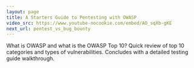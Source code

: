 ```yaml
---
layout: page
title: A Starters Guide to Pentesting with OWASP
video_src: https://www.youtube-nocookie.com/embed/AO_sqXb-gKE
next_url: pentest_vs_bug_bounty
---
```


What is OWASP and what is the OWASP Top 10? Quick review of top 10 categories and types of vulnerabilities. Concludes with a detailed testing guide walkthrough.
